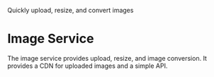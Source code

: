 Quickly upload, resize, and convert images

# Image Service

The image service provides upload, resize, and image conversion. It provides a CDN for uploaded images and a simple API.
